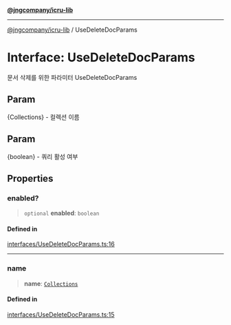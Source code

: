 [**@jngcompany/icru-lib**](../README.md)

***

[@jngcompany/icru-lib](../globals.md) / UseDeleteDocParams

# Interface: UseDeleteDocParams

문서 삭제를 위한 파라미터
 UseDeleteDocParams

## Param

{Collections} - 컬렉션 이름

## Param

{boolean} - 쿼리 활성 여부

## Properties

### enabled?

> `optional` **enabled**: `boolean`

#### Defined in

[interfaces/UseDeleteDocParams.ts:16](https://github.com/jngcompany/icru-lib/blob/d5809ceca7cec295ab2df61cd05dc96c0f11bd66/src/interfaces/UseDeleteDocParams.ts#L16)

***

### name

> **name**: [`Collections`](../enumerations/Collections.md)

#### Defined in

[interfaces/UseDeleteDocParams.ts:15](https://github.com/jngcompany/icru-lib/blob/d5809ceca7cec295ab2df61cd05dc96c0f11bd66/src/interfaces/UseDeleteDocParams.ts#L15)
